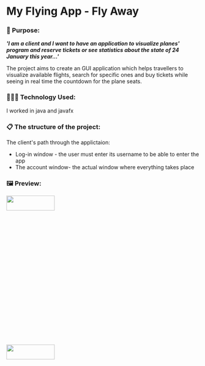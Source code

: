 <h1>My Flying App - Fly Away </h1>
<h3>🎯 Purpose: </h3>

<b><em>'I am a client and I want to have an application to visualize planes' program and reserve tickets or see statistics about the state of 24 January this year...'</em></b>
<br>
<p>The project aims to create an GUI application which helps travellers to visualize available flights, search for specific ones and buy tickets while seeing in real time the countdown for the plane seats.</p>

<h3>👩🏻‍💻 Technology Used:</h3>
<p>I worked in java and javafx</p>
<h3>📋 The structure of the project:</h3>
<p>The client's path through the applictaion:
<ul>
<li>Log-in window - the user must enter its username to be able to enter the app</li>
<li>The account window- the actual window where everything takes place</li>
</ul>
</p>
<h3>🖼️ Preview:</h3>

<div>
  <img src="https://github.com/Alexandra7a/FlyAway/assets/63046754/97fbbd2c-c109-4ffc-b132-ebeb7203f530" width="50%" height="10%"/>
  <img src="https://github.com/Alexandra7a/FlyAway/assets/63046754/b2918507-2e10-4e7b-98a0-092fcbc5f767" width="50%" height="10%"/>

</div>
